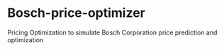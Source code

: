 # Bosch-price-optimizer
Pricing Optimization to simulate Bosch Corporation price prediction and optimization
